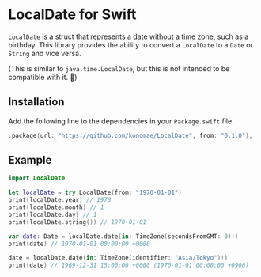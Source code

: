 # LocalDate for Swift

`LocalDate` is a struct that represents a date without a time zone, such as a birthday.
This library provides the ability to convert a `LocalDate` to a `Date` or `String` and vice versa.

(This is similar to `java.time.LocalDate`, but this is not intended to be compatible with it. 🙏)

## Installation

Add the following line to the dependencies in your `Package.swift` file.

```swift
.package(url: "https://github.com/konomae/LocalDate", from: "0.1.0"),
```

## Example

```swift
import LocalDate

let localDate = try LocalDate(from: "1970-01-01")
print(localDate.year) // 1970
print(localDate.month) // 1
print(localDate.day) // 1
print(localDate.string()) // 1970-01-01

var date: Date = localDate.date(in: TimeZone(secondsFromGMT: 0)!)
print(date) // 1970-01-01 00:00:00 +0000

date = localDate.date(in: TimeZone(identifier: "Asia/Tokyo")!)
print(date) // 1969-12-31 15:00:00 +0000 (1970-01-01 00:00:00 +0900)
```

